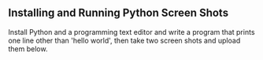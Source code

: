 ## Installing and Running Python Screen Shots

Install Python and a programming text editor and write a program that prints one line other than 'hello world', then take two screen shots and upload them below.